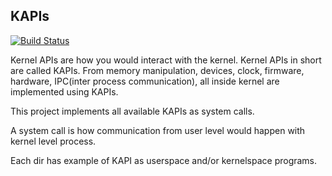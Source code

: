 KAPIs
-----

[![Build Status](https://travis-ci.org/tapaswenipathak/KAPIs.svg?branch=master)](https://travis-ci.org/tapaswenipathak/KAPIs.svg?branch=master)

Kernel APIs are how you would interact with the kernel. Kernel APIs in short are called
KAPIs. From memory manipulation, devices, clock, firmware, hardware, IPC(inter process
communication), all inside kernel are implemented using KAPIs.

This project implements all available KAPIs as system calls.

A system call is how communication from user level would happen with kernel level
process.

Each dir has example of KAPI as userspace and/or kernelspace programs.
